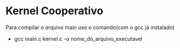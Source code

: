 
# Kernel Cooperativo 

Para compilar o arquivo main use o comando(com o gcc já instalado)
- gcc main.c kernel.c -o nome_do_arquivo_executavel